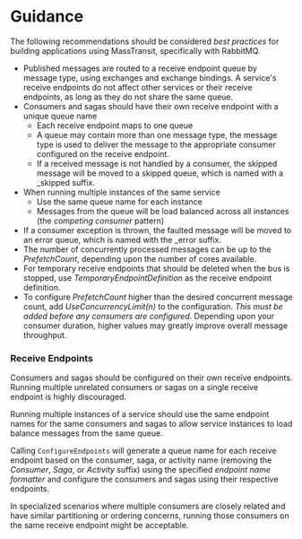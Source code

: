 # Guidance

The following recommendations should be considered _best practices_ for building applications using MassTransit, specifically with RabbitMQ.

- Published messages are routed to a receive endpoint queue by message type, using exchanges and exchange bindings. A service's receive endpoints do not affect other services or their receive endpoints, as long as they do not share the same queue. 
- Consumers and sagas should have their own receive endpoint with a unique queue name
  - Each receive endpoint maps to one queue
  - A queue may contain more than one message type, the message type is used to deliver the message to the appropriate consumer configured on the receive endpoint.
  - If a received message is not handled by a consumer, the skipped message will be moved to a skipped queue, which is named with a \_skipped suffix.
- When running multiple instances of the same service
  - Use the same queue name for each instance
  - Messages from the queue will be load balanced across all instances (the _competing consumer_ pattern)
- If a consumer exception is thrown, the faulted message will be moved to an error queue, which is named with the \_error suffix.
- The number of concurrently processed messages can be up to the _PrefetchCount_, depending upon the number of cores available.
- For temporary receive endpoints that should be deleted when the bus is stopped, use _TemporaryEndpointDefinition_ as the receive endpoint definition.
- To configure _PrefetchCount_ higher than the desired concurrent message count, add _UseConcurrencyLimit(n)_ to the configuration. _This must be added before any consumers are configured._ Depending upon your consumer duration, higher values may greatly improve overall message throughput.





### Receive Endpoints

Consumers and sagas should be configured on their own receive endpoints. Running multiple unrelated consumers or sagas on a single receive endpoint is highly discouraged.

Running multiple instances of a service should use the same endpoint names for the same consumers and sagas to allow service instances to load balance messages from the same queue. 

Calling `ConfigureEndpoints` will generate a queue name for each receive endpoint based on the consumer, saga, or activity name (removing the _Consumer_, _Saga_, or _Activity_ suffix) using the specified _endpoint name formatter_ and configure the consumers and sagas using their respective endpoints.

In specialized scenarios where multiple consumers are closely related and have similar partitioning or ordering concerns, running those consumers on the same receive endpoint might be acceptable.

